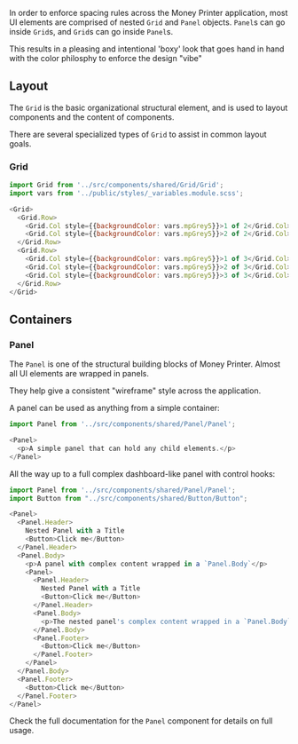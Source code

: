 In order to enforce spacing rules across the Money Printer application, most UI elements are comprised of nested `Grid`
and `Panel` objects. `Panel`s can go inside `Grid`s, and `Grid`s can go inside `Panel`s.

This results in a pleasing and intentional 'boxy' look that goes hand in hand with the color philosphy to enforce the
design "vibe"

## Layout

The `Grid` is the basic organizational structural element, and is used to layout components and the content of components.

There are several specialized types of `Grid` to assist in common layout goals.

### Grid
```js noeditor
import Grid from '../src/components/shared/Grid/Grid';
import vars from '../public/styles/_variables.module.scss';

<Grid>
  <Grid.Row>
    <Grid.Col style={{backgroundColor: vars.mpGrey5}}>1 of 2</Grid.Col>
    <Grid.Col style={{backgroundColor: vars.mpGrey5}}>2 of 2</Grid.Col>
  </Grid.Row>
  <Grid.Row>
    <Grid.Col style={{backgroundColor: vars.mpGrey5}}>1 of 3</Grid.Col>
    <Grid.Col style={{backgroundColor: vars.mpGrey5}}>2 of 3</Grid.Col>
    <Grid.Col style={{backgroundColor: vars.mpGrey5}}>3 of 3</Grid.Col>
  </Grid.Row>
</Grid>
```

## Containers

### Panel
The `Panel` is one of the structural building blocks of Money Printer. Almost all UI elements are wrapped in panels.

They help give a consistent "wireframe" style across the application.

A panel can be used as anything from a simple container:

```js noeditor
import Panel from '../src/components/shared/Panel/Panel';

<Panel>
  <p>A simple panel that can hold any child elements.</p>
</Panel>
```

All the way up to a full complex dashboard-like panel with control hooks:

```js noeditor
import Panel from '../src/components/shared/Panel/Panel';
import Button from "../src/components/shared/Button/Button";

<Panel>
  <Panel.Header>
    Nested Panel with a Title
    <Button>Click me</Button>
  </Panel.Header>
  <Panel.Body>
    <p>A panel with complex content wrapped in a `Panel.Body`</p>
    <Panel>
      <Panel.Header>
        Nested Panel with a Title
        <Button>Click me</Button>
      </Panel.Header>
      <Panel.Body>
        <p>The nested panel's complex content wrapped in a `Panel.Body`</p>
      </Panel.Body>
      <Panel.Footer>
        <Button>Click me</Button>
      </Panel.Footer>
    </Panel>
  </Panel.Body>
  <Panel.Footer>
    <Button>Click me</Button>
  </Panel.Footer>
</Panel>
```

Check the full documentation for the `Panel` component for details on full usage.

